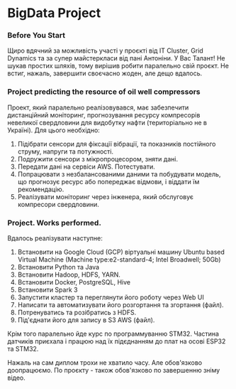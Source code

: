 # BigData Project

### Before You Start
Щиро вдячний за можливість участі у проєкті від IT Cluster, Grid Dynamics та за супер майстеркласи від пані Антоніни. У Вас Талант!
Не шукав простих шляхів, тому вирішив робити паралельно свій проєкт. Не встиг, нажаль, завершити своєчасно жоден, але дещо вдалось.


### Project predicting the resource of oil well compressors
Проект, який паралельно реалізовувався, має забезпечити дистанційний моніторинг, прогнозування ресурсу компресорів невеликої свердловини для видобутку нафти (територіально не в Україні). Для цього необхідно:
1. Підібрати сенсори для фіксації вібрації, та показників постійного струму, напруги та потужності.
2. Подружити сенсори з мікропроцесором, зняти дані.
3. Передати дані на сервіси AWS. Потестувати.
4. Попрацювати з незбалансованими даними та побудувати модель, що прогнозує ресурс або попереджає відмови, і віддати їм рекомендацію.
5. Реалізувати моніторинг через інженера, який обслуговує компресори свердловини.

### Project. Works performed.
Вдалось реалізувати наступне:
1. Встановити на Google Cloud (GCP) віртуальні машину Ubuntu based Virtual Machine (Machine type:e2-standard-4; Intel Broadwell; 50Gb)
2. Встановити Python та Java
3. Встановити Hadoop, HDFS, YARN.
4. Встановити Docker, PostgreSQL, Hive
5. Встановити Spark 3
6. Запустити кластер та переглянути його роботу через Web UI
7. Написати та автоматизувати його розгортання та згортання (файл).
8. Потренуватись та розібратись з HDFS.
9. Під'єднати його для запису в S3 AWS (файл).

Крім того паралельно йде курс по программуванню STM32. Частина датчиків приєхала і працюю над їх підєднанням до плат на осові ESP32 та STM32.

Нажаль на сам диплом трохи не хватило часу. Але обов'язково доопрацюємо. По проєкту - також обов'язково по завершенню зніму відео.

